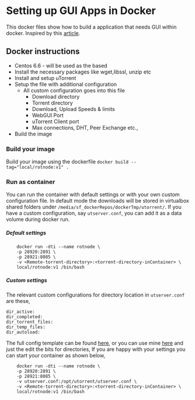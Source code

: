 # Setting up GUI Apps in Docker

This docker files show how to build a application that needs GUI within docker. Inspired by this [article](http://fabiorehm.com/blog/2014/09/11/running-gui-apps-with-docker/).

## Docker instructions
* Centos 6.6 - will be used as the based
* Install the necessary packages like wget,libssl, unzip etc
* Install and setup uTorrent
* Setup the file with additional configuration
	* All custom configuration goes into this file
		* Download directory
		* Torrent directory
		* Download, Upload Speeds & limits
		* WebGUI Port
		* uTorrent Client port
		* Max connections, DHT, Peer Exchange etc.,
* Build the image

### Build your image

Build your image using the dockerfile `docker build --tag="local/rotnode:v1" .`


### Run as container

You can run the container with default settings or with your own custom configuration file. In default mode the downloads will be stored in virtualbox shared folders under `/media/sf_dockerRepos/dockerTmp/utorrent/`.
If you have a custom configuration, say `utserver.conf`, you can add it as a data volume during docker run.

##### Default settings 
```
	docker run -dti --name rotnode \
	-p 28920:2891 \
	-p 28921:8085 \
	-v <Remote-torrent-directory>:<torrent-directory-inContainer> \ 
	local/rotnode:v1 /bin/bash
```

##### Custom settings
The relevant custom configurations for directory location in `utserver.conf` are these, 
```
dir_active: 
dir_completed: 
dir_torrent_files: 
dir_temp_files: 
dir_autoload: 
```
The full config template can be found [here](https://gist.github.com/miztiik/004d75d07e64e2b16edd), 
or you can use mine [here](https://github.com/miztiik/cloudera-On-Docker/blob/master/docker-image-build/uTor/centos/utserver.conf) and just the edit the bits for directories, If you are happy with your settings you
can start your container as shown below,

```
	docker run -dti --name rotnode \
	-p 28920:2891 \
	-p 28921:8085 \
	-v utserver.conf:/opt/utorrent/utserver.conf \
	-v <Remote-torrent-directory>:<torrent-directory-inContainer> \ 
	local/rotnode:v1 /bin/bash
```


